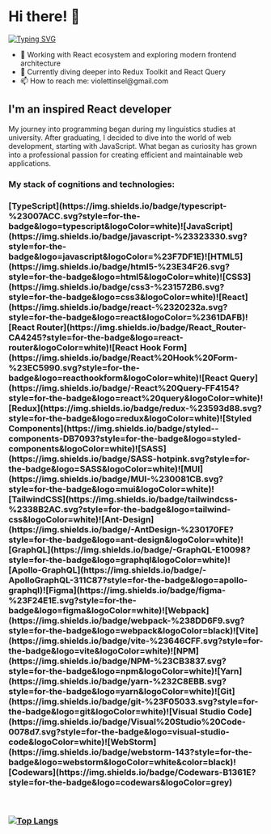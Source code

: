 <h1>Hi there! 🦕</h1>
<a href="https://git.io/typing-svg"><img src="https://readme-typing-svg.herokuapp.com?font=Indie+Flower&size=36&pause=1000&color=1696BB&background=2586FF00&width=435&lines=It's+Lisa" alt="Typing SVG" /></a>

<ul>
<li>🌱 Working with React ecosystem and exploring modern frontend architecture</li>
<li>🔭 Currently diving deeper into Redux Toolkit and React Query</li>
<li>📫 How to reach me: violettinsel@gmail.com</li>
</ul>


<h2>I'm an inspired React developer</h2>

<p>My journey into programming began during my linguistics studies at university. After graduating, I decided to dive into the world of web development, starting with JavaScript. What began as curiosity has grown into a professional passion for creating efficient and maintainable web applications.</p>

<h3>My stack of cognitions and technologies:<h3>

<div>
  [TypeScript](https://img.shields.io/badge/typescript-%23007ACC.svg?style=for-the-badge&logo=typescript&logoColor=white)![JavaScript](https://img.shields.io/badge/javascript-%23323330.svg?style=for-the-badge&logo=javascript&logoColor=%23F7DF1E)![HTML5](https://img.shields.io/badge/html5-%23E34F26.svg?style=for-the-badge&logo=html5&logoColor=white)![CSS3](https://img.shields.io/badge/css3-%231572B6.svg?style=for-the-badge&logo=css3&logoColor=white)![React](https://img.shields.io/badge/react-%2320232a.svg?style=for-the-badge&logo=react&logoColor=%2361DAFB)![React Router](https://img.shields.io/badge/React_Router-CA4245?style=for-the-badge&logo=react-router&logoColor=white)![React Hook Form](https://img.shields.io/badge/React%20Hook%20Form-%23EC5990.svg?style=for-the-badge&logo=reacthookform&logoColor=white)![React Query](https://img.shields.io/badge/-React%20Query-FF4154?style=for-the-badge&logo=react%20query&logoColor=white)![Redux](https://img.shields.io/badge/redux-%23593d88.svg?style=for-the-badge&logo=redux&logoColor=white)![Styled Components](https://img.shields.io/badge/styled--components-DB7093?style=for-the-badge&logo=styled-components&logoColor=white)![SASS](https://img.shields.io/badge/SASS-hotpink.svg?style=for-the-badge&logo=SASS&logoColor=white)![MUI](https://img.shields.io/badge/MUI-%230081CB.svg?style=for-the-badge&logo=mui&logoColor=white)![TailwindCSS](https://img.shields.io/badge/tailwindcss-%2338B2AC.svg?style=for-the-badge&logo=tailwind-css&logoColor=white)![Ant-Design](https://img.shields.io/badge/-AntDesign-%230170FE?style=for-the-badge&logo=ant-design&logoColor=white)![GraphQL](https://img.shields.io/badge/-GraphQL-E10098?style=for-the-badge&logo=graphql&logoColor=white)![Apollo-GraphQL](https://img.shields.io/badge/-ApolloGraphQL-311C87?style=for-the-badge&logo=apollo-graphql)![Figma](https://img.shields.io/badge/figma-%23F24E1E.svg?style=for-the-badge&logo=figma&logoColor=white)![Webpack](https://img.shields.io/badge/webpack-%238DD6F9.svg?style=for-the-badge&logo=webpack&logoColor=black)![Vite](https://img.shields.io/badge/vite-%23646CFF.svg?style=for-the-badge&logo=vite&logoColor=white)![NPM](https://img.shields.io/badge/NPM-%23CB3837.svg?style=for-the-badge&logo=npm&logoColor=white)![Yarn](https://img.shields.io/badge/yarn-%232C8EBB.svg?style=for-the-badge&logo=yarn&logoColor=white)![Git](https://img.shields.io/badge/git-%23F05033.svg?style=for-the-badge&logo=git&logoColor=white)![Visual Studio Code](https://img.shields.io/badge/Visual%20Studio%20Code-0078d7.svg?style=for-the-badge&logo=visual-studio-code&logoColor=white)![WebStorm](https://img.shields.io/badge/webstorm-143?style=for-the-badge&logo=webstorm&logoColor=white&color=black)![Codewars](https://img.shields.io/badge/Codewars-B1361E?style=for-the-badge&logo=codewars&logoColor=grey)
</div>

<br></br>
[![Top Langs](https://github-readme-stats.vercel.app/api/top-langs/?username=shelkovichka&layout=compact)](https://github.com/anuraghazra/github-readme-stats)
